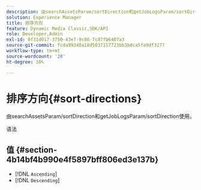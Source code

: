 ```yaml
---
description: 由searchAssetsParam/sortDirection和getJobLogsParam/sortDirection使用。
solution: Experience Manager
title: 排序方向
feature: Dynamic Media Classic,SDK/API
role: Developer,Admin
exl-id: 0f31d017-3750-43e7-9c86-7c87fb6407a3
source-git-commit: fcda99340a18d5037157723bb3bdca5fa9df3277
workflow-type: tm+mt
source-wordcount: '20'
ht-degree: 10%

---
```


# 排序方向{#sort-directions}

由searchAssetsParam/sortDirection和getJobLogsParam/sortDirection使用。

语法

## 值 {#section-4b14bf4b990e4f5897bff806ed3e137b}

* [!DNL `Ascending`]
* [!DNL `Descending`]

